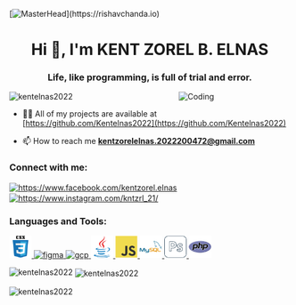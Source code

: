 [![MasterHead](https://1.bp.blogspot.com/-7A4WynwLsMw/XbBpCXG8fHI/AAAAAAAAMt4/uOa1bpLskYgrwGbllhSu2SDj_Mig8SXJQCLcBGAsYHQ/s1600/2000_600px.)](https://rishavchanda.io)
<h1 align="center">Hi 👋, I'm KENT ZOREL B. ELNAS</h1>
<h3 align="center">Life, like programming, is full of trial and error.</h3>
<img align="right" alt="Coding" width="200" src="https://i.pinimg.com/originals/11/d6/40/11d6400fc19b885c47de3c1c78deab5d.gif">

<p align="left"> <img src="https://komarev.com/ghpvc/?username=kentelnas2022&label=Profile%20views&color=0e75b6&style=flat" alt="kentelnas2022" /> </p>

- 👨‍💻 All of my projects are available at [https://github.com/Kentelnas2022](https://github.com/Kentelnas2022)

- 📫 How to reach me **kentzorelelnas.2022200472@gmail.com**

<h3 align="left">Connect with me:</h3>
<p align="left">
<a href="https://fb.com/https://www.facebook.com/kentzorel.elnas" target="blank"><img align="center" src="https://raw.githubusercontent.com/rahuldkjain/github-profile-readme-generator/master/src/images/icons/Social/facebook.svg" alt="https://www.facebook.com/kentzorel.elnas" height="30" width="40" /></a>
<a href="https://instagram.com/https://www.instagram.com/kntzrl_21/" target="blank"><img align="center" src="https://raw.githubusercontent.com/rahuldkjain/github-profile-readme-generator/master/src/images/icons/Social/instagram.svg" alt="https://www.instagram.com/kntzrl_21/" height="30" width="40" /></a>
</p>

<h3 align="left">Languages and Tools:</h3>
<p align="left"> <a href="https://www.w3schools.com/css/" target="_blank" rel="noreferrer"> <img src="https://raw.githubusercontent.com/devicons/devicon/master/icons/css3/css3-original-wordmark.svg" alt="css3" width="40" height="40"/> </a> <a href="https://www.figma.com/" target="_blank" rel="noreferrer"> <img src="https://www.vectorlogo.zone/logos/figma/figma-icon.svg" alt="figma" width="40" height="40"/> </a> <a href="https://cloud.google.com" target="_blank" rel="noreferrer"> <img src="https://www.vectorlogo.zone/logos/google_cloud/google_cloud-icon.svg" alt="gcp" width="40" height="40"/> </a> <a href="https://www.java.com" target="_blank" rel="noreferrer"> <img src="https://raw.githubusercontent.com/devicons/devicon/master/icons/java/java-original.svg" alt="java" width="40" height="40"/> </a> <a href="https://developer.mozilla.org/en-US/docs/Web/JavaScript" target="_blank" rel="noreferrer"> <img src="https://raw.githubusercontent.com/devicons/devicon/master/icons/javascript/javascript-original.svg" alt="javascript" width="40" height="40"/> </a> <a href="https://www.mysql.com/" target="_blank" rel="noreferrer"> <img src="https://raw.githubusercontent.com/devicons/devicon/master/icons/mysql/mysql-original-wordmark.svg" alt="mysql" width="40" height="40"/> </a> <a href="https://www.photoshop.com/en" target="_blank" rel="noreferrer"> <img src="https://raw.githubusercontent.com/devicons/devicon/master/icons/photoshop/photoshop-line.svg" alt="photoshop" width="40" height="40"/> </a> <a href="https://www.php.net" target="_blank" rel="noreferrer"> <img src="https://raw.githubusercontent.com/devicons/devicon/master/icons/php/php-original.svg" alt="php" width="40" height="40"/> </a> </p>

<p><img align="left" src="https://github-readme-stats.vercel.app/api/top-langs?username=kentelnas2022&show_icons=true&locale=en&layout=compact" alt="kentelnas2022" /></p>

<p>&nbsp;<img align="center" src="https://github-readme-stats.vercel.app/api?username=kentelnas2022&show_icons=true&locale=en" alt="kentelnas2022" /></p>

<p><img align="center" src="https://github-readme-streak-stats.herokuapp.com/?user=kentelnas2022&" alt="kentelnas2022" /></p>
